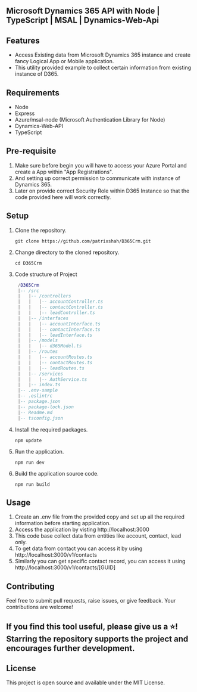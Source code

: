 ## Microsoft Dynamics 365 API with Node | TypeScript | MSAL | Dynamics-Web-Api

## Features

- Access Existing data from Microsoft Dynamics 365 instance and create fancy Logical App or Mobile application.
- This utility provided example to collect certain information from existing instance of D365.

## Requirements

- Node
- Express
- Azure/msal-node (Microsoft Authentication Library for Node)
- Dynamics-Web-API
- TypeScript

## Pre-requisite

1. Make sure before begin you will have to access your Azure Portal and create a App within "App Registrations".
2. And setting up correct permission to communicate with instance of Dynamics 365.
3. Later on provide correct Security Role within D365 Instance so that the code provided here will work correctly.

## Setup

1. Clone the repository.

   ```
   git clone https://github.com/patrixshah/D365Crm.git
   ```

2. Change directory to the cloned repository.

   ```
   cd D365Crm
   ```

3. Code structure of Project

   ```lua
    /D365Crm
    |-- /src
    |   |-- /controllers
    |   |   |-- accountController.ts
    |   |   |-- contactController.ts
    |   |   |-- leadController.ts
    |   |-- /interfaces
    |   |   |-- accountInterface.ts
    |   |   |-- contactInterface.ts
    |   |   |-- leadInterface.ts
    |   |-- /models
    |   |   |-- d365Model.ts
    |   |-- /routes
    |   |   |-- accountRoutes.ts
    |   |   |-- contactRoutes.ts
    |   |   |-- leadRoutes.ts
    |   |-- /services
    |   |   |-- AuthService.ts
    |   |-- index.ts
    |-- .env-sample
    |-- .eslintrc
    |-- package.json
    |-- package-lock.json
    |-- Readme.md
    |-- tsconfig.json
   ```
4. Install the required packages.

   ```
   npm update
   ```
5. Run the application.

   ```
   npm run dev
   ```

6. Build the application source code.

   ```
   npm run build
   ```

## Usage

1. Create an .env file from the provided copy and set up all the required information before starting application.
2. Access the application by visting http://localhost:3000
3. This code base collect data from entities like account, contact, lead only.
4. To get data from contact you can access it by using http://localhost:3000/v1/contacts
5. Similarly you can get specific contact record, you can access it using http://localhost:3000/v1/contacts/[GUID]


## Contributing

Feel free to submit pull requests, raise issues, or give feedback. Your contributions are welcome!

## If you find this tool useful, please give us a ⭐! Starring the repository supports the project and encourages further development.

## License

This project is open source and available under the MIT License.
